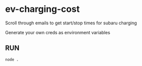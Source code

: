# ev-charging-cost
Scroll through emails to get start/stop times for subaru charging

Generate your own creds as environment variables

## RUN
```
node .
```
